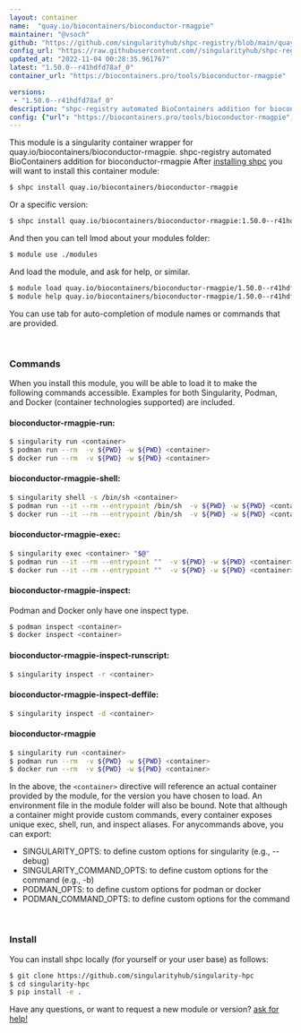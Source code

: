 ```yaml
---
layout: container
name:  "quay.io/biocontainers/bioconductor-rmagpie"
maintainer: "@vsoch"
github: "https://github.com/singularityhub/shpc-registry/blob/main/quay.io/biocontainers/bioconductor-rmagpie/container.yaml"
config_url: "https://raw.githubusercontent.com//singularityhub/shpc-registry/main/quay.io/biocontainers/bioconductor-rmagpie/container.yaml"
updated_at: "2022-11-04 00:28:35.961767"
latest: "1.50.0--r41hdfd78af_0"
container_url: "https://biocontainers.pro/tools/bioconductor-rmagpie"

versions:
 - "1.50.0--r41hdfd78af_0"
description: "shpc-registry automated BioContainers addition for bioconductor-rmagpie"
config: {"url": "https://biocontainers.pro/tools/bioconductor-rmagpie", "maintainer": "@vsoch", "description": "shpc-registry automated BioContainers addition for bioconductor-rmagpie", "latest": {"1.50.0--r41hdfd78af_0": "sha256:f86e8e25483f89ba04854c1b9983ebcaf7c4d9f986d34e1357ea80fc2de84f98"}, "tags": {"1.50.0--r41hdfd78af_0": "sha256:f86e8e25483f89ba04854c1b9983ebcaf7c4d9f986d34e1357ea80fc2de84f98"}, "docker": "quay.io/biocontainers/bioconductor-rmagpie"}
---
```


This module is a singularity container wrapper for quay.io/biocontainers/bioconductor-rmagpie.
shpc-registry automated BioContainers addition for bioconductor-rmagpie
After [installing shpc](#install) you will want to install this container module:


```bash
$ shpc install quay.io/biocontainers/bioconductor-rmagpie
```

Or a specific version:

```bash
$ shpc install quay.io/biocontainers/bioconductor-rmagpie:1.50.0--r41hdfd78af_0
```

And then you can tell lmod about your modules folder:

```bash
$ module use ./modules
```

And load the module, and ask for help, or similar.

```bash
$ module load quay.io/biocontainers/bioconductor-rmagpie/1.50.0--r41hdfd78af_0
$ module help quay.io/biocontainers/bioconductor-rmagpie/1.50.0--r41hdfd78af_0
```

You can use tab for auto-completion of module names or commands that are provided.

<br>

### Commands

When you install this module, you will be able to load it to make the following commands accessible.
Examples for both Singularity, Podman, and Docker (container technologies supported) are included.

#### bioconductor-rmagpie-run:

```bash
$ singularity run <container>
$ podman run --rm  -v ${PWD} -w ${PWD} <container>
$ docker run --rm  -v ${PWD} -w ${PWD} <container>
```

#### bioconductor-rmagpie-shell:

```bash
$ singularity shell -s /bin/sh <container>
$ podman run --it --rm --entrypoint /bin/sh  -v ${PWD} -w ${PWD} <container>
$ docker run --it --rm --entrypoint /bin/sh  -v ${PWD} -w ${PWD} <container>
```

#### bioconductor-rmagpie-exec:

```bash
$ singularity exec <container> "$@"
$ podman run --it --rm --entrypoint ""  -v ${PWD} -w ${PWD} <container> "$@"
$ docker run --it --rm --entrypoint ""  -v ${PWD} -w ${PWD} <container> "$@"
```

#### bioconductor-rmagpie-inspect:

Podman and Docker only have one inspect type.

```bash
$ podman inspect <container>
$ docker inspect <container>
```

#### bioconductor-rmagpie-inspect-runscript:

```bash
$ singularity inspect -r <container>
```

#### bioconductor-rmagpie-inspect-deffile:

```bash
$ singularity inspect -d <container>
```



#### bioconductor-rmagpie

```bash
$ singularity run <container>
$ podman run --rm  -v ${PWD} -w ${PWD} <container>
$ docker run --rm  -v ${PWD} -w ${PWD} <container>
```


In the above, the `<container>` directive will reference an actual container provided
by the module, for the version you have chosen to load. An environment file in the
module folder will also be bound. Note that although a container
might provide custom commands, every container exposes unique exec, shell, run, and
inspect aliases. For anycommands above, you can export:

 - SINGULARITY_OPTS: to define custom options for singularity (e.g., --debug)
 - SINGULARITY_COMMAND_OPTS: to define custom options for the command (e.g., -b)
 - PODMAN_OPTS: to define custom options for podman or docker
 - PODMAN_COMMAND_OPTS: to define custom options for the command

<br>

### Install

You can install shpc locally (for yourself or your user base) as follows:

```bash
$ git clone https://github.com/singularityhub/singularity-hpc
$ cd singularity-hpc
$ pip install -e .
```

Have any questions, or want to request a new module or version? [ask for help!](https://github.com/singularityhub/singularity-hpc/issues)
